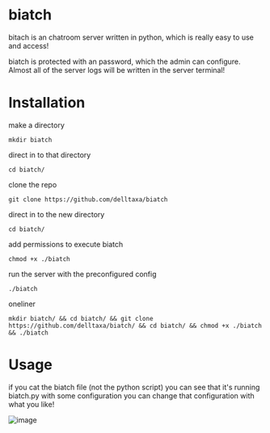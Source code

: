 # biatch

bitach is an chatroom server written in python, which is really
easy to use and access!

biatch is protected with an password, which the admin can configure.
Almost all of the server logs will be written in the server terminal!

# Installation

make a directory

```
mkdir biatch
```

direct in to that directory

```
cd biatch/
```

clone the repo

```
git clone https://github.com/delltaxa/biatch
```

direct in to the new directory

```
cd biatch/
```

add permissions to execute biatch

```
chmod +x ./biatch
```

run the server with the preconfigured config

```
./biatch
```

oneliner

```
mkdir biatch/ && cd biatch/ && git clone https://github.com/delltaxa/biatch/ && cd biatch/ && chmod +x ./biatch && ./biatch
```

# Usage

if you cat the biatch file (not the python script)
you can see that it's running biatch.py with some configuration
you can change that configuration with what you like!


![image](https://user-images.githubusercontent.com/114283067/202279866-a75c686b-c104-4f64-ae4c-67d2ed930b5d.png)
